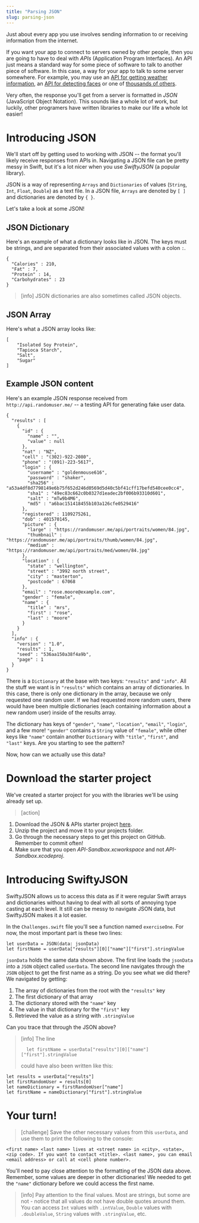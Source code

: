 ```yaml
---
title: "Parsing JSON"
slug: parsing-json
---
```


Just about every app you use involves sending information to or receiving information from the internet.

If you want your app to connect to servers owned by other people, then you are going to have to deal with *APIs* (Application Program Interfaces). An API just means a standard way for some piece of software to talk to another piece of software. In this case, a way for your app to talk to some server somewhere. For example, you may use an [API for getting weather information](http://openweathermap.org/api), an [API for detecting faces](http://www.faceplusplus.com/api-overview/) or one of [thousands of others](https://market.mashape.com/explore?sort=developers).

Very often, the response you'll get from a server is formatted in *JSON* (JavaScript Object Notation). This sounds like a whole lot of work, but luckily, other programers have written libraries to make our life a whole lot easier!

# Introducing JSON

We'll start off by getting used to working with JSON -- the format you'll likely receive responses from APIs in. Navigating a JSON file can be pretty messy in Swift, but it's a lot nicer when you use _SwiftyJSON_ (a popular library).

JSON is a way of representing `Arrays` and `Dictionaries` of values (`String`, `Int`, `Float`, `Double`) as a text file. In a JSON file, `Arrays` are denoted by `[ ]` and dictionaries are denoted by `{ }`.

Let's take a look at some JSON!

## JSON Dictionary

Here's an example of what a dictionary looks like in JSON. The keys must be strings, and are separated from their associated values with a colon `:`.

```
{
  "Calories" : 210,
  "Fat" : 7,
  "Protein" : 14,
  "Carbohydrates" : 23
}
```
> [info]
JSON dictionaries are also sometimes called JSON objects.

## JSON Array

Here's what a JSON array looks like:

```
[
	"Isolated Soy Protein",
	"Tapioca Starch",
	"Salt",
	"Sugar"
]
```


## Example JSON content

Here's an example JSON response received from `http://api.randomuser.me/` -- a testing API for generating fake user data.

```
{
  "results" : [
    {
      "id" : {
        "name" : "",
        "value" : null
      },
      "nat" : "NZ",
      "cell" : "(302)-922-2080",
      "phone" : "(091)-223-5617",
      "login" : {
        "username" : "goldenmouse616",
        "password" : "shaker",
        "sha256" : "a53a4df8d7798149e6b75f652d246d0569d5d40c5bf41cff17befd540cee0cc4",
        "sha1" : "49ec83c662c0b0327d1eadec2bf006b93310d601",
        "salt" : "mTw9b4M6",
        "md5" : "a6bac151418455b103a126cfe0529416"
      },
      "registered" : 1109275261,
      "dob" : 401570145,
      "picture" : {
        "large" : "https://randomuser.me/api/portraits/women/84.jpg",
        "thumbnail" : "https://randomuser.me/api/portraits/thumb/women/84.jpg",
        "medium" : "https://randomuser.me/api/portraits/med/women/84.jpg"
      },
      "location" : {
        "state" : "wellington",
        "street" : "3992 north street",
        "city" : "masterton",
        "postcode" : 67068
      },
      "email" : "rose.moore@example.com",
      "gender" : "female",
      "name" : {
        "title" : "mrs",
        "first" : "rose",
        "last" : "moore"
      }
    }
  ],
  "info" : {
    "version" : "1.0",
    "results" : 1,
    "seed" : "536aa150a38f4a9b",
    "page" : 1
  }
}
```

There is a `Dictionary` at the base with two keys: `"results"` and `"info"`. All the stuff we want is in `"results"` which contains an array of dictionaries. In this case, there is only one dictionary in the array, because we only requested one random user. If we had requested more random users, there would have been multiple dictionaries (each containing information about a new random user) inside of the results array.

The dictionary has keys of `"gender"`, `"name"`, `"location"`, `"email"`, `"login"`, and a few more! `"gender"` contains a `String` value of `"female"`, while other keys like `"name"` contain another `Dictionary` with `"title"`, `"first"`, and `"last"` keys. Are you starting to see the pattern?

Now, how can we actually use this data?

# Download the starter project

We've created a starter project for you with the libraries we'll be using already set up.

> [action]
>
1. Download the JSON & APIs starter project [here](https://github.com/MakeSchool-Tutorials/JSON-API-Swift-Starter/archive/master.zip).
1. Unzip the project and move it to your projects folder.
1. Go through the necessary steps to get this project on GitHub. Remember to commit often!
1. Make sure that you open *API-Sandbox.xcworkspace* and not *API-Sandbox.xcodeproj*.


# Introducing SwiftyJSON

SwiftyJSON allows us to access this data as if it were regular Swift arrays and dictionaries without having to deal with all sorts of annoying type casting at each level. It still can be messy to navigate JSON data, but SwiftyJSON makes it a lot easier.

In the `Challenges.swift` file you'll see a function named `exerciseOne`. For now, the most important part is these two lines:

```
let userData = JSON(data: jsonData)
let firstName = userData["results"][0]["name"]["first"].stringValue
```

`jsonData` holds the same data shown above. The first line loads the `jsonData` into a `JSON` object called `userData`. The second line navigates through the `JSON` object to get the first name as a string. Do you see what we did there? We navigated by getting:

1. The array of dictionaries from the root with the `"results"` key
1. The first dictionary of that array
1. The dictionary stored with the `"name"` key
1. The value in that dictionary for the `"first"` key
1. Retrieved the value as a string with `.stringValue`

Can you trace that through the JSON above?

> [info]
> The line 
> ```
>	let firstName = userData["results"][0]["name"]["first"].stringValue
> ```
> could have also been written like this:
> 
```
let results = userData["results"]
let firstRandomUser = results[0]
let nameDictionary = firstRandomUser["name"]
let firstName = nameDictionary["first"].stringValue
```

# Your turn!

> [challenge]
> Save the other necessary values from this `userData`, and use them to print the following to the console:
>
```
<first name> <last name> lives at <street name> in <city>, <state>, <zip code>. If you want to contact <title>. <last name>, you can email <email address> or call at <cell phone number>.
```

You'll need to pay close attention to the formatting of the JSON data above. Remember, some values are deeper in other dictionaries! We needed to get the `"name"` dictionary before we could access the first name.

> [info]
> Pay attention to the final values. Most are strings, but some are not - notice that all values do not have double quotes around them. You can access `Int` values with `.intValue`, `Double` values with `.doubleValue`, `String` values with `.stringValue`, etc.
